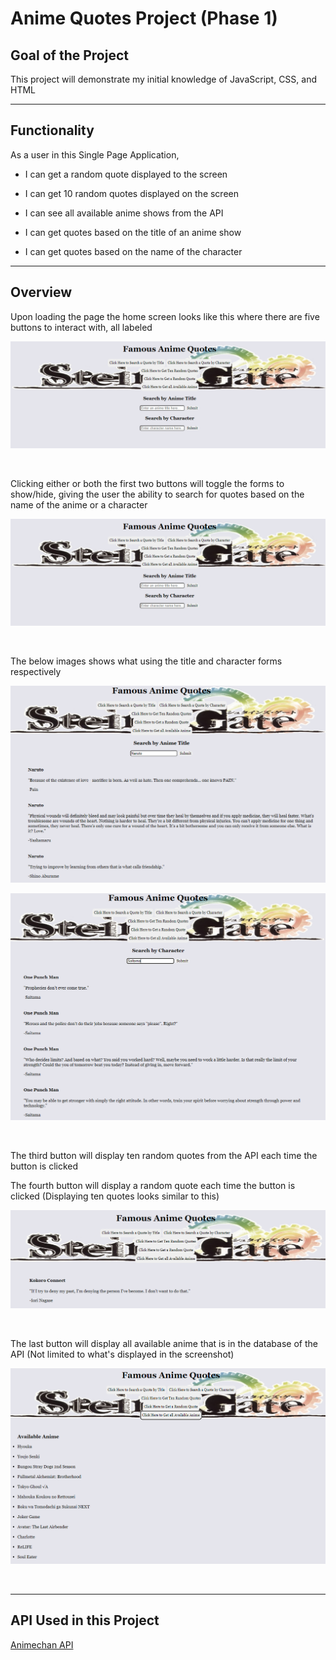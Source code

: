 # Anime Quotes Project (Phase 1)

## Goal of the Project

This project will demonstrate my initial knowledge of JavaScript, CSS, and HTML

---

## Functionality

As a user in this Single Page Application, 

- I can get a random quote displayed to the screen

- I can get 10 random quotes displayed on the screen

- I can see all available anime shows from the API

- I can get quotes based on the title of an anime show

- I can get quotes based on the name of the character

---

## Overview

Upon loading the page the home screen looks like this
where there are five buttons to interact with, all labeled

![Home Screen](./readme_img/home_screen.png)

</br>

Clicking either or both the first two buttons will toggle the forms to show/hide, giving the user the ability to search for quotes based on the name of the anime or a character

![Forms](./readme_img/forms_screen.png)

</br>

The below images shows what using the title and character forms respectively

![UsingTitle](./readme_img/using_title_form.png)

![UsingChar](./readme_img/using_char_form.png)

<br>

The third button will display ten random quotes from the API each time the button is clicked

The fourth button will display a random quote each time the button is clicked (Displaying ten quotes looks similar to this)

![RandomQuote](./readme_img/random_quote.png)

<br>

The last button will display all available anime that is in the database of the API (Not limited to what's displayed in the screenshot)

![AvailableAnime](./readme_img/available_anime.png)

<br>

---

## API Used in this Project

[Animechan API](https://animechan.vercel.app/)